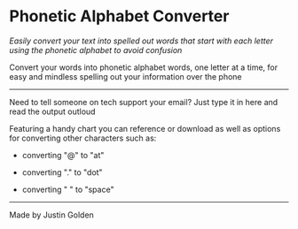 # Phonetic Alphabet Converter

*Easily convert your text into spelled out words that start with each letter using the phonetic alphabet to avoid confusion*

Convert your words into phonetic alphabet words, one letter at a time, for easy and mindless spelling out your information over the phone

<hr>

Need to tell someone on tech support your email? Just type it in here and read the output outloud

Featuring a handy chart you can reference or download as well as options for converting other characters such as:

* converting "@" to "at"

* converting "." to "dot"

* converting " " to "space"

<hr>

Made by Justin Golden
